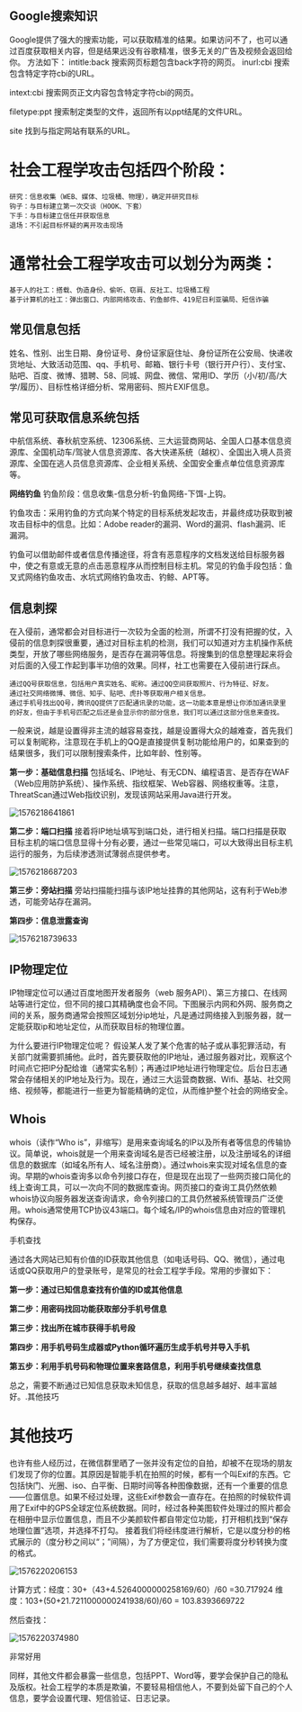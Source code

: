 ##  Google搜索知识

Google提供了强大的搜索功能，可以获取精准的结果。如果访问不了，也可以通过百度获取相关内容，但是结果远没有谷歌精准，很多无关的广告及视频会返回给你。
方法如下：
intitle:back
搜索网页标题包含back字符的网页。
inurl:cbi
搜索包含特定字符cbi的URL。

intext:cbi
搜索网页正文内容包含特定字符cbi的网页。

filetype:ppt
搜索制定类型的文件，返回所有以ppt结尾的文件URL。

site
找到与指定网站有联系的URL。

# 社会工程学攻击包括四个阶段：

    研究：信息收集（WEB、媒体、垃圾桶、物理），确定并研究目标
    钩子：与目标建立第一次交谈（HOOK、下套）
    下手：与目标建立信任并获取信息
    退场：不引起目标怀疑的离开攻击现场

# 通常社会工程学攻击可以划分为两类：

    基于人的社工：搭载、伪造身份、偷听、窃肩、反社工、垃圾桶工程
    基于计算机的社工：弹出窗口、内部网络攻击、钓鱼邮件、419尼日利亚骗局、短信诈骗
## 常见信息包括

姓名、性别、出生日期、身份证号、身份证家庭住址、身份证所在公安局、快递收货地址、大致活动范围、qq、手机号、邮箱、银行卡号（银行开户行）、支付宝、贴吧、百度、微博、猎聘、58、同城、网盘、微信、常用ID、学历（小/初/高/大学/履历）、目标性格详细分析、常用密码、照片EXIF信息。

## 常见可获取信息系统包括

中航信系统、春秋航空系统、12306系统、三大运营商网站、全国人口基本信息资源库、全国机动车/驾驶人信息资源库、各大快递系统（越权）、全国出入境人员资源库、全国在逃人员信息资源库、企业相关系统、全国安全重点单位信息资源库等。

  **网络钓鱼** 
 钓鱼阶段：信息收集-信息分析-钓鱼网络-下饵-上钩。

 钓鱼攻击：采用钓鱼的方式向某个特定的目标系统发起攻击，并最终成功获取到被攻击目标中的信息。比如：Adobe reader的漏洞、Word的漏洞、flash漏洞、IE漏洞。 

 钓鱼可以借助邮件或者信息传播途径，将含有恶意程序的文档发送给目标服务器中，使之有意或无意的点击恶意程序从而控制目标主机。常见的钓鱼手段包括：鱼叉式网络钓鱼攻击、水坑式网络钓鱼攻击、钓鲸、APT等。 

## 信息刺探

在入侵前，通常都会对目标进行一次较为全面的检测，所谓不打没有把握的仗，入侵前的信息刺探很重要，通过对目标主机的检测，我们可以知道对方主机操作系统类型，开放了哪些网络服务，是否存在漏洞等信息。将搜集到的信息整理起来将会对后面的入侵工作起到事半功倍的效果。同样，社工也需要在入侵前进行踩点。

    通过QQ号获取信息，包括用户真实姓名、昵称。通过QQ空间获取照片、行为特征、好友。
    通过社交网络微博、微信、知乎、贴吧、虎扑等获取用户相关信息。
    通过手机号找出QQ号，腾讯QQ提供了匹配通讯录的功能，这一功能本意是想让你添加通讯录里的好友，但由于手机号匹配之后还是会显示你的部分信息，我们可以通过这部分信息来查找。

一般来说，越是设置得非主流的越容易查找，越是设置得大众的越难查，首先我们可以复制昵称，注意现在手机上的QQ是直接提供复制功能给用户的，如果查到的结果很多，我们可以限制搜索条件，比如年龄、性别等。

 **第一步：基础信息扫描**
 包括域名、IP地址、有无CDN、编程语言、是否存在WAF（Web应用防护系统）、操作系统、指纹框架、Web容器、网络权重等。注意，ThreatScan通过Web指纹识别，发现该网站采用Java进行开发。 

![1576218641861](C:\Users\15749\AppData\Roaming\Typora\typora-user-images\1576218641861.png)

 **第二步：端口扫描**
 接着将IP地址填写到端口处，进行相关扫描。端口扫描是获取目标主机的端口信息显得十分有必要，通过一些常见端口，可以大致得出目标主机运行的服务，为后续渗透测试薄弱点提供参考。 

![1576218687203](C:\Users\15749\AppData\Roaming\Typora\typora-user-images\1576218687203.png)

 **第三步：旁站扫描**
 旁站扫描能扫描与该IP地址挂靠的其他网站，这有利于Web渗透，可能旁站存在漏洞。 



 **第四步：信息泄露查询** 

![1576218739633](C:\Users\15749\AppData\Roaming\Typora\typora-user-images\1576218739633.png)

## IP物理定位

IP物理定位可以通过百度地图开发者服务（web 服务API）、第三方接口、在线网站等进行定位，但不同的接口其精确度也会不同。下图展示内网和外网、服务商之间的关系，服务商通常会按照区域划分ip地址，凡是通过网络接入到服务器，就一定能获取ip和地址定位，从而获取目标的物理位置。

为什么要进行IP物理定位呢？
假设某人发了某个危害的帖子或从事犯罪活动，有关部门就需要抓捕他。此时，首先要获取他的IP地址，通过服务器对比，观察这个时间点它把IP分配给谁（通常实名制）；再通过IP地址进行物理定位。后台日志通常会存储相关的IP地址及行为。现在，通过三大运营商数据、Wifi、基站、社交网络、视频等，都能进行一些更为智能精确的定位，从而维护整个社会的网络安全。

## Whois

whois（读作“Who is”，非缩写）是用来查询域名的IP以及所有者等信息的传输协议。简单说，whois就是一个用来查询域名是否已经被注册，以及注册域名的详细信息的数据库（如域名所有人、域名注册商）。通过whois来实现对域名信息的查询。早期的whois查询多以命令列接口存在，但是现在出现了一些网页接口简化的线上查询工具，可以一次向不同的数据库查询。网页接口的查询工具仍然依赖whois协议向服务器发送查询请求，命令列接口的工具仍然被系统管理员广泛使用。whois通常使用TCP协议43端口。每个域名/IP的whois信息由对应的管理机构保存。

手机查找

通过各大网站已知有价值的ID获取其他信息（如电话号码、QQ、微信），通过电话或QQ获取用户的登录账号，是常见的社会工程学手段。常用的步骤如下：

**第一步：通过已知信息查找有价值的ID或其他信息**

 **第二步：用密码找回功能获取部分手机号信息** 

 **第三步：找出所在城市获得手机号段** 

**第四步：用手机号码生成器或Python循环遍历生成手机号并导入手机**

**第五步：利用手机号码和物理位置来套路信息，利用手机号继续查找信息**

总之，需要不断通过已知信息获取未知信息，获取的信息越多越好、越丰富越好。.其他技巧

# 其他技巧

也许有些人经历过，在微信群里晒了一张并没有定位的自拍，却被不在现场的朋友们发现了你的位置。其原因是智能手机在拍照的时候，都有一个叫Exif的东西。它包括快门、光圈、iso、白平衡、日期时间等各种图像数据，还有一个重要的信息——位置信息。如果不经过处理，这些Exif参数会一直存在。在拍照的时候软件调用了Exif中的GPS全球定位系统数据。同时，经过各种美图软件处理过的照片都会在相册中显示位置信息，而且不少美颜软件都自带定位功能，打开相机找到“保存地理位置”选项，并选择不打勾。
 接着我们将经纬度进行解析，它是以度分秒的格式展示的（度分秒之间以“；”间隔），为了方便定位，我们需要将度分秒转换为度的格式。 

![1576220206153](C:\Users\15749\AppData\Roaming\Typora\typora-user-images\1576220206153.png)

计算方式：经度：30+（43+4.5264000000258169/60）/60 =30.717924 
				  维度：103+(50+21.7211000000241938/60)/60 = 103.8393669722

然后查找：

![1576220374980](C:\Users\15749\AppData\Roaming\Typora\typora-user-images\1576220374980.png)

非常好用

 同样，其他文件都会暴露一些信息，包括PPT、Word等，要学会保护自己的隐私及版权。社会工程学的本质是欺骗，不要轻易相信他人，不要到处留下自己的个人信息，要学会设置代理、短信验证、日志记录。 